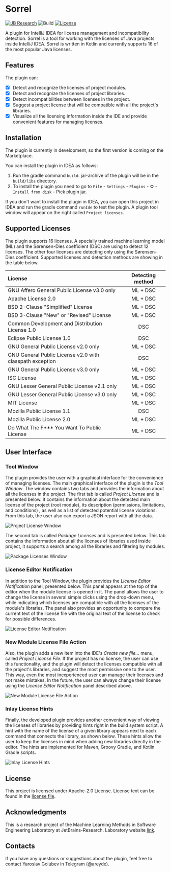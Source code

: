 # Sorrel

[![JB Research](https://jb.gg/badges/research-flat-square.svg)](https://research.jetbrains.org/)
![Build](https://github.com/JetBrains-Research/sorrel/workflows/Build/badge.svg)
[![License](https://img.shields.io/badge/License-Apache%202.0-blue.svg)](https://github.com/JetBrains-Research/sorrel/blob/main/LICENSE)

<!-- Plugin description -->
A plugin for IntelliJ IDEA for license management and incompatibility detection. Sorrel is a tool for working with the
licenses of Java projects inside IntelliJ IDEA. Sorrel is written in Kotlin and currently supports 16 of the most
popular Java licenses.

## Features

The plugin can:

- [x] Detect and recognize the licenses of project modules.
- [x] Detect and recognize the licenses of project libraries.
- [x] Detect incompatibilities between licenses in the project.
- [x] Suggest a project license that will be compatible with all the project's libraries.
- [x] Visualize all the licensing information inside the IDE and provide convenient features for managing licenses.

<!-- Plugin description end -->

## Installation

The plugin is currently in development, so the first version is coming on the Marketplace.

You can install the plugin in IDEA as follows:

1. Run the gradle command `build`. jar-archive of the plugin will be in the `build/libs` directory.
2. To install the plugin you need to go to `File` - `Settings` - `Plugins` - ⚙️ - `Install from disk` - Pick plugin jar.

If you don't want to install the plugin in IDEA, you can open this project in IDEA and run the gradle command `runIde`
to test the plugin. A plugin tool window will appear on the right called `Project licenses`.

## Supported Licenses

The plugin supports 16 licenses. A specially trained machine learning model (ML) and the Sørensen-Dies coefficient (DSC)
are using to detect 12 licenses. The other four licenses are detecting only using the Sørensen-Dies coefficient.
Supported licenses and detection methods are showing in the table below.

| License                                                  | Detecting method |
| :------------------------------------------------------- | :--------------: |
| GNU Affero General Public License v3.0 only              | ML + DSC         |
| Apache License 2.0                                       | ML + DSC         |
| BSD 2-Clause "Simplified" License                        | ML + DSC         |
| BSD 3-Clause "New" or "Revised" License                  | ML + DSC         |
| Common Development and Distribution License 1.0          | DSC              |
| Eclipse Public License 1.0                               | DSC              |
| GNU General Public License v2.0 only                     | ML + DSC         |
| GNU General Public License v2.0 with classpath exception | DSC              |
| GNU General Public License v3.0 only                     | ML + DSC         |
| ISC License                                              | ML + DSC         |
| GNU Lesser General Public License v2.1 only              | ML + DSC         |
| GNU Lesser General Public License v3.0 only              | ML + DSC         |
| MIT License                                              | ML + DSC         |
| Mozilla Public License 1.1                               | DSC              |
| Mozilla Public License 2.0                               | ML + DSC         |
| Do What The F*** You Want To Public License              | ML + DSC         |

## User Interface

### Tool Window

The plugin provides the user with a graphical interface for the convenience of managing licenses. The main graphical
interface of the plugin is the *Tool Window*. The window contains two tabs and provides the information about all the
licenses in the project. The first tab is called *Project License* and is presented below. It contains the information
about the detected main license of the project (root module), its description (permissions, limitations, and conditions)
, as well as a list of detected potential license violations. From this tab, the user also can export a JSON report with
all the data.

![Project License Window](https://github.com/JetBrains-Research/sorrel/raw/main/docs/pictures/ProjectLicenseWindow.png)

The second tab is called *Package Licenses* and is presented below. This tab contains the information about all the
licenses of libraries used inside project, it supports a search among all the libraries and filtering by modules.

![Package Licenses Window](https://github.com/JetBrains-Research/sorrel/raw/main/docs/pictures/PackageLicensesWindow.png)

### License Editor Notification

In addition to the Tool Window, the plugin provides the *License Editor Notification* panel, presented below. This panel
appears at the top of the editor when the module license is opened in it. The panel allows the user to change the
license in several simple clicks using the drop-down menu, while indicating which licenses are compatible with all the
licenses of the module's libraries. The panel also provides an opportunity to compare the current text of the license
file with the original text of the license to check for possible differences.

![License Editor Notification](https://github.com/JetBrains-Research/sorrel/raw/main/docs/pictures/LicenseEditorNotification.png)

### New Module License File Action

Also, the plugin adds a new item into the IDE's *Create new file...* menu, called *Project License File*. If the project
has no license, the user can use this functionality, and the plugin will detect the licenses compatible with all the
project's libraries, and suggest the most permissive one to the user. This way, even the most inexperienced user can
manage their licenses and not make mistakes. In the future, the user can always change their license using the *License
Editor Notification* panel described above.

![New Module License File Action](https://github.com/JetBrains-Research/sorrel/raw/main/docs/pictures/NewModuleLicenseFileAction.png)

### Inlay License Hints

Finally, the developed plugin provides another convenient way of viewing the licenses of libraries by providing hints
right in the build system script. A hint with the name of the license of a given library appears next to each command
that connects the library, as shown below. These hints allow the user to keep the licenses in mind when adding new
libraries directly in the editor. The hints are implemented for Maven, Groovy Gradle, and Kotlin Gradle scripts.

![Inlay License Hints](https://github.com/JetBrains-Research/sorrel/raw/main/docs/gif/InlayLicenseHints.gif)

## License

This project is licensed under Apache-2.0 License. License text can be found in
the [license file](https://github.com/JetBrains-Research/sorrel/blob/main/LICENSE).

## Acknowledgments

This is a research project of the Machine Learning Methods in Software Engineering Laboratory at JetBrains-Research.
Laboratory website [link](https://research.jetbrains.org/groups/ml_methods/).

## Contacts

If you have any questions or suggestions about the plugin, feel free to contact Yaroslav Golubev in Telegram (@areyde).
